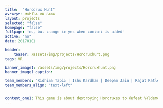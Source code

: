 ```yaml
---
title:  "Horocrux Hunt"
excerpt: Mobile VR Game
layout: projects
selected: "false"
homepage: "false"
fullpage: "no, but change to yes when content is added"
active: "no"
date: 20170101

header:
    teaser: /assets/img/projects/Horcruxhunt.png
tags: VR

banner_image1: /assets/img/projects/Horcruxhunt.png
banner_image1_caption:

team_members: "Ridhima Tapia | Ishu Kardham | Deepam Jain | Rajat Patle "
team_members_align: "text-left"


content_one1: This game is about destroying Horcruxes to defeat Voldemort and bring peace to the world of wizards. As the player enters the Hogwarts School of Witchcraft & Wizardry, gets into the requirements where all five Horcruxes are hid. Now the player is supposed to find them. Each of them has an identity, which will appear on screen. As the player destroys Horcruxes, the identity will disappear from the screen. The screen will guide player for the no. of Horcruxes left to be destroyed. For destroying Horcruxes the player will be having a wand. The player can cast spell and explode Horcruxes as required. When all five Horcruxes are destroyed, the player wins.
---
```

